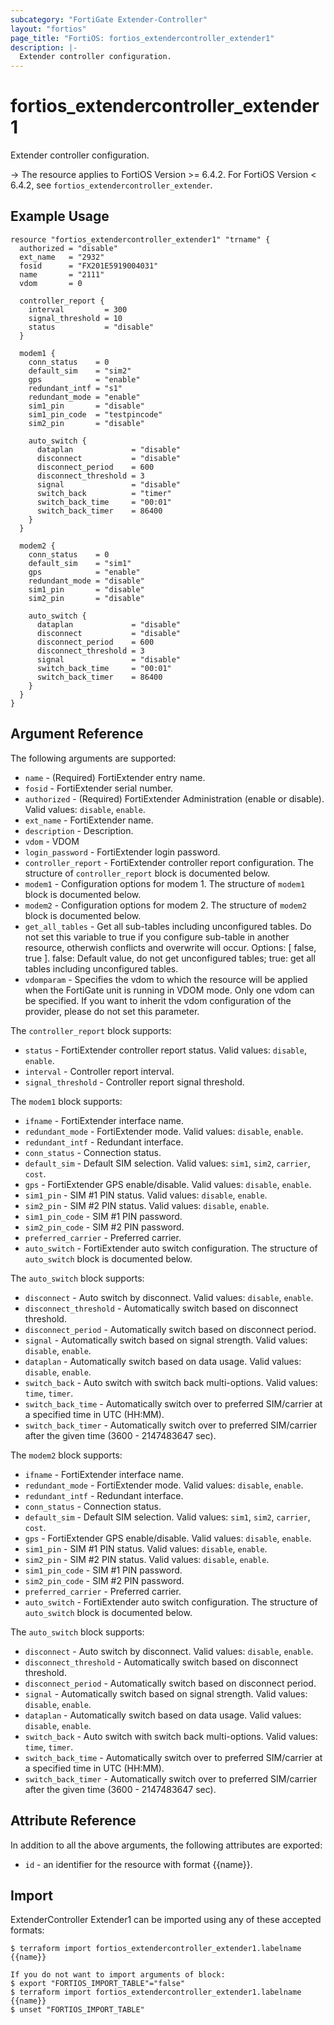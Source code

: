```yaml
---
subcategory: "FortiGate Extender-Controller"
layout: "fortios"
page_title: "FortiOS: fortios_extendercontroller_extender1"
description: |-
  Extender controller configuration.
---
```


# fortios_extendercontroller_extender1
Extender controller configuration.

-> The resource applies to FortiOS Version >= 6.4.2. For FortiOS Version < 6.4.2, see `fortios_extendercontroller_extender`.


## Example Usage

```hcl
resource "fortios_extendercontroller_extender1" "trname" {
  authorized = "disable"
  ext_name   = "2932"
  fosid      = "FX201E5919004031"
  name       = "2111"
  vdom       = 0

  controller_report {
    interval         = 300
    signal_threshold = 10
    status           = "disable"
  }

  modem1 {
    conn_status    = 0
    default_sim    = "sim2"
    gps            = "enable"
    redundant_intf = "s1"
    redundant_mode = "enable"
    sim1_pin       = "disable"
    sim1_pin_code  = "testpincode"
    sim2_pin       = "disable"

    auto_switch {
      dataplan             = "disable"
      disconnect           = "disable"
      disconnect_period    = 600
      disconnect_threshold = 3
      signal               = "disable"
      switch_back          = "timer"
      switch_back_time     = "00:01"
      switch_back_timer    = 86400
    }
  }

  modem2 {
    conn_status    = 0
    default_sim    = "sim1"
    gps            = "enable"
    redundant_mode = "disable"
    sim1_pin       = "disable"
    sim2_pin       = "disable"

    auto_switch {
      dataplan             = "disable"
      disconnect           = "disable"
      disconnect_period    = 600
      disconnect_threshold = 3
      signal               = "disable"
      switch_back_time     = "00:01"
      switch_back_timer    = 86400
    }
  }
}
```

## Argument Reference

The following arguments are supported:

* `name` - (Required) FortiExtender entry name.
* `fosid` - FortiExtender serial number.
* `authorized` - (Required) FortiExtender Administration (enable or disable). Valid values: `disable`, `enable`.
* `ext_name` - FortiExtender name.
* `description` - Description.
* `vdom` - VDOM
* `login_password` - FortiExtender login password.
* `controller_report` - FortiExtender controller report configuration. The structure of `controller_report` block is documented below.
* `modem1` - Configuration options for modem 1. The structure of `modem1` block is documented below.
* `modem2` - Configuration options for modem 2. The structure of `modem2` block is documented below.
* `get_all_tables` - Get all sub-tables including unconfigured tables. Do not set this variable to true if you configure sub-table in another resource, otherwish conflicts and overwrite will occur. Options: [ false, true ]. false: Default value, do not get unconfigured tables; true: get all tables including unconfigured tables. 
* `vdomparam` - Specifies the vdom to which the resource will be applied when the FortiGate unit is running in VDOM mode. Only one vdom can be specified. If you want to inherit the vdom configuration of the provider, please do not set this parameter.

The `controller_report` block supports:

* `status` - FortiExtender controller report status. Valid values: `disable`, `enable`.
* `interval` - Controller report interval.
* `signal_threshold` - Controller report signal threshold.

The `modem1` block supports:

* `ifname` - FortiExtender interface name.
* `redundant_mode` - FortiExtender mode. Valid values: `disable`, `enable`.
* `redundant_intf` - Redundant interface.
* `conn_status` - Connection status.
* `default_sim` - Default SIM selection. Valid values: `sim1`, `sim2`, `carrier`, `cost`.
* `gps` - FortiExtender GPS enable/disable. Valid values: `disable`, `enable`.
* `sim1_pin` - SIM #1 PIN status. Valid values: `disable`, `enable`.
* `sim2_pin` - SIM #2 PIN status. Valid values: `disable`, `enable`.
* `sim1_pin_code` - SIM #1 PIN password.
* `sim2_pin_code` - SIM #2 PIN password.
* `preferred_carrier` - Preferred carrier.
* `auto_switch` - FortiExtender auto switch configuration. The structure of `auto_switch` block is documented below.

The `auto_switch` block supports:

* `disconnect` - Auto switch by disconnect. Valid values: `disable`, `enable`.
* `disconnect_threshold` - Automatically switch based on disconnect threshold.
* `disconnect_period` - Automatically switch based on disconnect period.
* `signal` - Automatically switch based on signal strength. Valid values: `disable`, `enable`.
* `dataplan` - Automatically switch based on data usage. Valid values: `disable`, `enable`.
* `switch_back` - Auto switch with switch back multi-options. Valid values: `time`, `timer`.
* `switch_back_time` - Automatically switch over to preferred SIM/carrier at a specified time in UTC (HH:MM).
* `switch_back_timer` - Automatically switch over to preferred SIM/carrier after the given time (3600 - 2147483647 sec).

The `modem2` block supports:

* `ifname` - FortiExtender interface name.
* `redundant_mode` - FortiExtender mode. Valid values: `disable`, `enable`.
* `redundant_intf` - Redundant interface.
* `conn_status` - Connection status.
* `default_sim` - Default SIM selection. Valid values: `sim1`, `sim2`, `carrier`, `cost`.
* `gps` - FortiExtender GPS enable/disable. Valid values: `disable`, `enable`.
* `sim1_pin` - SIM #1 PIN status. Valid values: `disable`, `enable`.
* `sim2_pin` - SIM #2 PIN status. Valid values: `disable`, `enable`.
* `sim1_pin_code` - SIM #1 PIN password.
* `sim2_pin_code` - SIM #2 PIN password.
* `preferred_carrier` - Preferred carrier.
* `auto_switch` - FortiExtender auto switch configuration. The structure of `auto_switch` block is documented below.

The `auto_switch` block supports:

* `disconnect` - Auto switch by disconnect. Valid values: `disable`, `enable`.
* `disconnect_threshold` - Automatically switch based on disconnect threshold.
* `disconnect_period` - Automatically switch based on disconnect period.
* `signal` - Automatically switch based on signal strength. Valid values: `disable`, `enable`.
* `dataplan` - Automatically switch based on data usage. Valid values: `disable`, `enable`.
* `switch_back` - Auto switch with switch back multi-options. Valid values: `time`, `timer`.
* `switch_back_time` - Automatically switch over to preferred SIM/carrier at a specified time in UTC (HH:MM).
* `switch_back_timer` - Automatically switch over to preferred SIM/carrier after the given time (3600 - 2147483647 sec).


## Attribute Reference

In addition to all the above arguments, the following attributes are exported:
* `id` - an identifier for the resource with format {{name}}.

## Import

ExtenderController Extender1 can be imported using any of these accepted formats:
```
$ terraform import fortios_extendercontroller_extender1.labelname {{name}}

If you do not want to import arguments of block:
$ export "FORTIOS_IMPORT_TABLE"="false"
$ terraform import fortios_extendercontroller_extender1.labelname {{name}}
$ unset "FORTIOS_IMPORT_TABLE"
```
